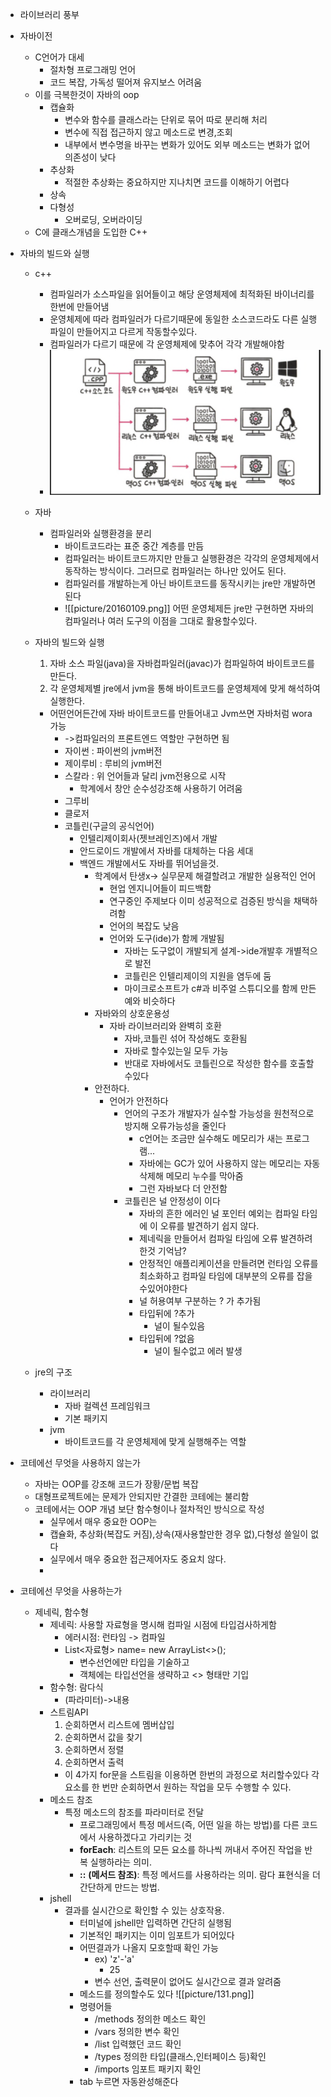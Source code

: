- 라이브러리 풍부
- 자바이전
	- C언어가 대세
		- 절차형 프로그래밍 언어
		- 코드 복잡, 가독성 떨어져 유지보스 어려움
	- 이를 극복한것이 자바의 oop
		- 캡슐화
			- 변수와 함수를 클래스라는 단위로 묶어 따로 분리해 처리
			- 변수에 직접 접근하지 않고 메소드로 변경,조회
			- 내부에서 변수명을 바꾸는 변화가 있어도 외부 메소드는 변화가 없어 의존성이 낮다
		- 추상화
			- 적절한 추상화는 중요하지만 지나치면 코드를 이해하기 어렵다
		- 상속
		- 다형성
			- 오버로딩, 오버라이딩
	- C에 클래스개념을 도입한 C++
- 자바의 빌드와 실행
	- c++
		- 컴파일러가 소스파일을 읽어들이고 해당 운영체제에 최적화된 바이너리를 한번에 만들어냄
		- 운영체제에 따라 컴파일러가 다르기때문에 동일한 소스코드라도 다른 실행파일이 만들어지고 다르게 작동할수있다.
		- 컴파일러가 다르기 때문에 각 운영체제에 맞추어 각각 개발해야함
		- ![](picture/7.02.34.png)
	- 자바
		- 컴파일러와 실행환경을 분리
			- 바이트코드라는 표준 중간 계층를 만듬
			- 컴파일러는 바이트코드까지만 만들고 실행환경은 각각의 운영체제에서 동작하는 방식이다. 그러므로 컴파일러는 하나만 있어도 된다.
			- 컴파일러를 개발하는게 아닌 바이트코드를 동작시키는 jre만 개발하면된다
			- ![[picture/20160109.png]]
			어떤 운영체제든 jre만 구현하면 자바의 컴파일러나 여러 도구의 이점을 그대로 활용할수있다.
	- 자바의 빌드와 실행
		1. 자바 소스 파일(java)을 자바컴파일러(javac)가 컴파일하여 바이트코드를 만든다.
		2. 각 운영체제별 jre에서 jvm을 통해 바이트코드를 운영체제에 맞게 해석하여 실행한다.
		- 어떤언어든간에 자바 바이트코드를 만들어내고 Jvm쓰면 자바처럼 wora 가능
			- ->컴파일러의 프론트엔드 역할만 구현하면 됨
			- 자이썬 : 파이썬의 jvm버전
			- 제이루비 : 루비의 jvm버전
			- 스칼라 : 위 언어들과 달리 jvm전용으로 시작
				- 학계에서 창안 순수성강조해 사용하기 어려움
			- 그루비
			- 클로저
			- 코틀린(구글의 공식언어)
				- 인텔리제이회사(젯브레인즈)에서 개발
				- 안드로이드 개발에서 자바를 대체하는 다음 세대
				- 백엔드 개발에서도 자바를 뛰어넘을것.
					- 학계에서 탄생x-> 실무문제 해결할려고 개발한 실용적인 언어
						- 현업 엔지니어들이 피드백함
						- 연구중인 주제보다 이미 성공적으로 검증된 방식을 채택하려함
						- 언어의 복잡도 낮음
						- 언어와 도구(ide)가 함께 개발됨
							- 자바는 도구없이 개발되게 설계->ide개발후 개별적으로 발전
							- 코틀린은 인텔리제이의 지원을 염두에 둠
							- 마이크로소프트가 c#과 비주얼 스튜디오를 함께 만든 예와 비슷하다 
					- 자바와의 상호운용성
						- 자바 라이브러리와 완벽히 호환
							- 자바,코틀린 섞어 작성해도 호환됨
							- 자바로 할수있는일 모두 가능
							- 반대로 자바에서도 코틀린으로 작성한 함수를 호출할수있다
					- 안전하다.
						- 언어가 안전하다
							- 언어의 구조가 개발자가 실수할 가능성을 원천적으로 방지해 오류가능성을 줄인다
								- c언어는 조금만 실수해도 메모리가 새는 프로그램... 
								- 자바에는 GC가 있어 사용하지 않는 메모리는 자동삭제해 메모리 누수를 막아줌
								- 그런 자바보다 더 안전함
							- 코틀린은 널 안정성이 이다
								- 자바의 흔한 에러인 널 포인터 예외는 컴파일 타임에 이 오류를 발견하기 쉽지 않다.
								- 제네릭을 만들어서 컴파일 타임에 오류 발견하려한것 기억남?
								- 안정적인 애플리케이션을 만들려면 런타임 오류를 최소화하고 컴파일 타임에 대부분의 오류를 잡을수있어야한다
								- 널 허용여부 구분하는 ? 가 추가됨
								- 타입뒤에 ?추가
									- 널이 될수있음
								- 타입뒤에 ?없음
									- 널이 될수없고 에러 발생
								
	- jre의 구조
		- 라이브러리
			- 자바 컬렉션 프레임워크
			- 기본 패키지
		- jvm
			- 바이트코드를 각 운영체제에 맞게 실행해주는 역할

- 코테에선 무엇을 사용하지 않는가
	- 자바는 OOP를 강조해 코드가 장황/문법 복잡
	- 대형프로젝트에는 문제가 안되지만 간결한 코테에는 불리함
	- 코테에서는 OOP 개념 보단 함수형이나 절차적인 방식으로 작성
		- 실무에서 매우 중요한 OOP는
		- 캡슐화, 추상화(복잡도 커짐),상속(재사용할만한 경우 없),다형성 쓸일이 없다
		- 실무에서 매우 중요한 접근제어자도 중요치 않다.    
		- 
			
- 코테에선 무엇을 사용하는가
	- 제네릭, 함수형 
		- 제네릭: 사용할 자료형을 명시해 컴파일 시점에 타입검사하게함
			- 에러시점: 런타임 -> 컴파일
			- List<자료형> name= new ArrayList<>();
				- 변수선언에만 타입을 기술하고 
				- 객체에는 타입선언을 생략하고 <> 형태만 기입
		- 함수형: 람다식
			- (파라미터)->내용
		- 스트림API
			1. 순회하면서 리스트에 멤버삽입
			2. 순회하면서 값을 찾기
			3. 순회하면서 정렬
			4. 순회하면서 출력
			- 이 4가지 for문을 스트림을 이용하면 한번의 과정으로 처리할수있다
			 각 요소를 한 번만 순회하면서 원하는 작업을 모두 수행할 수 있다.
		- 메소드 참조
			- 특정 메소드의 참조를 파라미터로 전달
				- 프로그래밍에서 특정 메서드(즉, 어떤 일을 하는 방법)를 다른 코드에서 사용하겠다고 가리키는 것
				-  **forEach**: 리스트의 모든 요소를 하나씩 꺼내서 주어진 작업을 반복 실행하라는 의미.
				- **::** **(메서드 참조)**: 특정 메서드를 사용하라는 의미. 람다 표현식을 더 간단하게 만드는 방법.
		- jshell
			- 결과를  실시간으로 확인할 수 있는 상호작용.
				- 터미널에 jshell만 입력하면 간단히 실행됨
				- 기본적인 패키지는 이미 임포트가 되어있다
				- 어떤결과가 나올지 모호할때 확인 가능
					- ex) 'z'-'a'
						- 25
					- 변수 선언, 출력문이 없어도 실시간으로 결과 알려줌
				- 메소드를 정의할수도 있다
					![[picture/131.png]]
				- 명령어들
					- /methods
						정의한 메소드 확인
					- /vars
						정의한 변수 확인
					- /list
						입력했던 코드 확인
					- /types
						정의한 타입(클래스,인터페이스 등)확인
					- /imports
						임포트 패키지 확인
				- tab 누르면 자동완성해준다
